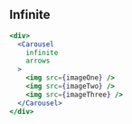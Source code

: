 ## Infinite
```jsx render
<div>
  <Carousel
    infinite
    arrows
  >
    <img src={imageOne} />
    <img src={imageTwo} />
    <img src={imageThree} />
  </Carousel>
</div>
```
